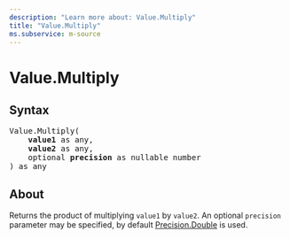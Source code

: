 ```yaml
---
description: "Learn more about: Value.Multiply"
title: "Value.Multiply"
ms.subservice: m-source
---
```

# Value.Multiply

## Syntax

<pre>
Value.Multiply(
    <b>value1</b> as any,
    <b>value2</b> as any,
    optional <b>precision</b> as nullable number
) as any
</pre>

## About

Returns the product of multiplying `value1` by `value2`. An optional `precision` parameter may be specified, by default [Precision.Double](precision-type.md) is used.
